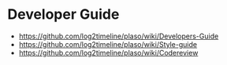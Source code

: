 # Developer Guide

* https://github.com/log2timeline/plaso/wiki/Developers-Guide
* https://github.com/log2timeline/plaso/wiki/Style-guide
* https://github.com/log2timeline/plaso/wiki/Codereview
